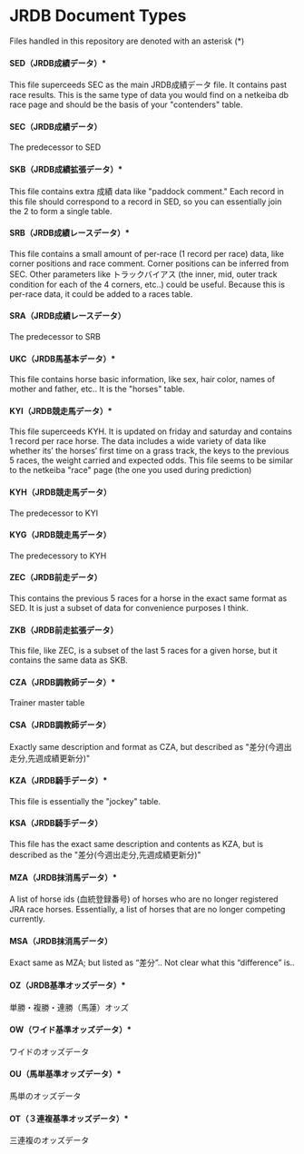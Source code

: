 # JRDB Document Types

Files handled in this repository are denoted with an asterisk (*)

#### SED（JRDB成績データ）*
This file superceeds SEC as the main JRDB成績データ file. It contains past race results. This is the same type of data you would find on a netkeiba db race page and should be the basis of your "contenders" table.

#### SEC（JRDB成績データ）
The predecessor to SED

#### SKB（JRDB成績拡張データ）*
This file contains extra 成績 data like "paddock comment." Each record in this file should correspond to a record in SED, so you can essentially join the 2 to form a single table.

#### SRB（JRDB成績レースデータ）*
This file contains a small amount of per-race (1 record per race) data, like corner positions and race comment. Corner positions can be inferred from SEC. Other parameters like トラックバイアス (the inner, mid, outer track condition for each of the 4 corners, etc..) could be useful. Because this is per-race data, it could be added to a races table.

#### SRA（JRDB成績レースデータ）
The predecessor to SRB

#### UKC（JRDB馬基本データ）*
This file contains horse basic information, like sex, hair color, names of mother and father, etc.. It is the "horses" table.

#### KYI（JRDB競走馬データ）*
This file superceeds KYH. It is updated on friday and saturday and contains 1 record per race horse. The data includes a wide variety of data like whether its’ the horses’ first time on a grass track, the keys to the previous 5 races, the weight carried and expected odds. This file seems to be similar to the netkeiba "race" page (the one you used during prediction)

#### KYH（JRDB競走馬データ）
The predecessor to KYI

#### KYG（JRDB競走馬データ）
The predecessory to KYH

#### ZEC（JRDB前走データ）
This contains the previous 5 races for a horse in the exact same format as SED. It is just a subset of data for convenience purposes I think.

#### ZKB（JRDB前走拡張データ）
This file, like ZEC, is a subset of the last 5 races for a given horse, but it contains the same data as SKB.

#### CZA（JRDB調教師データ）*
Trainer master table

#### CSA（JRDB調教師データ）
Exactly same description and format as CZA, but described as "差分(今週出走分,先週成績更新分)"

#### KZA（JRDB騎手データ）*
This file is essentially the "jockey" table.

#### KSA（JRDB騎手データ）
This file has the exact same description and contents as KZA, but is described as the "差分(今週出走分,先週成績更新分)"

#### MZA（JRDB抹消馬データ）*
A list of horse ids (血統登録番号) of horses who are no longer registered JRA race horses. Essentially, a list of horses that are no longer competing currently.

#### MSA（JRDB抹消馬データ）
Exact same as MZA; but listed as “差分”.. Not clear what this “difference” is..

#### OZ（JRDB基準オッズデータ）* 
単勝・複勝・連勝（馬蓮）オッズ 

#### OW（ワイド基準オッズデータ）* 
ワイドのオッズデータ

#### OU（馬単基準オッズデータ）*
馬単のオッズデータ

#### OT（３連複基準オッズデータ）*
三連複のオッズデータ
